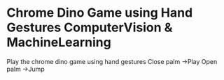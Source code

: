 # Chrome Dino Game using Hand Gestures ComputerVision & MachineLearning

Play the chrome dino game using hand gestures
Close palm ->Play
Open palm  ->Jump
